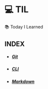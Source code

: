 # :computer: TIL 
:books: Today I Learned

## INDEX

- ##### [Git](https://github.com/Yeji-J/TIL/blob/master/Git.md)
- ##### [CLI](https://github.com/Yeji-J/TIL/blob/master/CLI.md)
- ##### [Markdown](https://github.com/Yeji-J/TIL/blob/master/Markdown.md)

